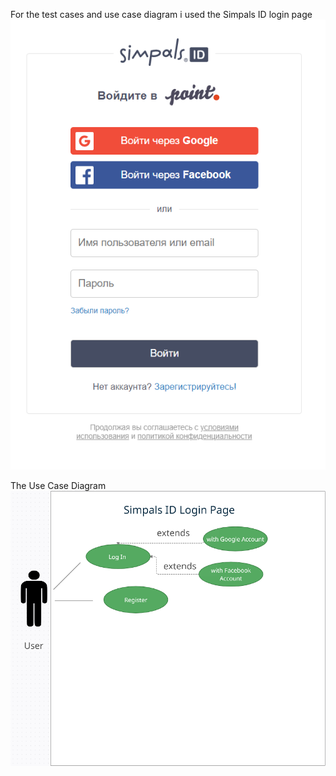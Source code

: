 For the test cases and use case diagram i used the Simpals ID login page
![LoginPage](SimpalsIDLoginPage.png)

The Use Case Diagram 
![LoginPage](UseCaseDiagram.png)